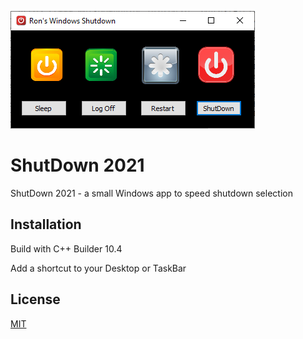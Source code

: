 ![Screen Shot](https://github.com/Rki009/ShutDown2021/raw/master/ScreenShot.png?raw=true "Screen Shot")

# ShutDown 2021

ShutDown 2021 - a small Windows app to speed shutdown selection

## Installation

Build with  C++ Builder 10.4

Add a shortcut to your Desktop or TaskBar

## License
[MIT](https://choosealicense.com/licenses/mit/)

